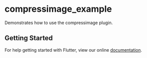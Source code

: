 # compressimage_example

Demonstrates how to use the compressimage plugin.

## Getting Started

For help getting started with Flutter, view our online
[documentation](https://flutter.io/).
